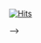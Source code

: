 <!--
###![header](https://capsule-render.vercel.app/api?type=waving&color=7396CF&height=240&section=header&text=Hi,%20I'm%20Junha%20(●’◡’●)ﾉ&fontSize=36&animation=twinkling&fontAlignY=36)

 ✔ Skills
![Java](https://img.shields.io/badge/java-%23ED8B00.svg?style=for-the-badge&logo=java&logoColor=white)
![C++](https://img.shields.io/badge/c++-%2300599C.svg?style=for-the-badge&logo=c%2B%2B&logoColor=white)
![Kotlin](https://img.shields.io/badge/kotlin-%237F52FF.svg?style=for-the-badge&logo=kotlin&logoColor=white)

![HTML5](https://img.shields.io/badge/html5-%23E34F26.svg?style=for-the-badge&logo=html5&logoColor=white)
![CSS3](https://img.shields.io/badge/css3-%231572B6.svg?style=for-the-badge&logo=css3&logoColor=white)
![JavaScript](https://img.shields.io/badge/javascript-%23323330.svg?style=for-the-badge&logo=javascript&logoColor=%23F7DF1E)


<br>

### ✔ Tools
![Git](https://img.shields.io/badge/git-%23F05033.svg?style=for-the-badge&logo=git&logoColor=white)
![Docker](https://img.shields.io/badge/docker-%230db7ed.svg?style=for-the-badge&logo=docker&logoColor=white)
![AWS](https://img.shields.io/badge/AWS-%23FF9900.svg?style=for-the-badge&logo=amazon-aws&logoColor=white)
![Eclipse](https://img.shields.io/badge/Eclipse-FE7A16.svg?style=for-the-badge&logo=Eclipse&logoColor=white)

<br>


**junhaa/junhaa** is a ✨ _special_ ✨ repository because its `README.md` (this file) appears on your GitHub profile.

Here are some ideas to get you started:

- 🔭 I’m currently working on ...
- 🌱 I’m currently learning ...
- 👯 I’m looking to collaborate on ...
- 🤔 I’m looking for help with ...
- 💬 Ask me about ...
- 📫 How to reach me: ...
- 😄 Pronouns: ...
- ⚡ Fun fact: ...

### ✔ BOJ / Solved.ac
- BOJ : [junhaa](https://www.acmicpc.net/user/junhaa)
- Solved.ac : [junhaa](https://solved.ac/profile/junhaa)

[![Solved.ac
프로필](http://mazassumnida.wtf/api/v2/generate_badge?boj=junhaa)](https://solved.ac/junhaa)
[![Solved.ac 프로필](http://mazandi.herokuapp.com/api?handle=junhaa)](https://solved.ac/junhaa/)
<!-- [![Top Langs](https://github-readme-stats.vercel.app/api/top-langs/?username=junhaa)](https://github.com/anuraghazra/github-readme-stats) -->

[![Hits](https://hits.seeyoufarm.com/api/count/incr/badge.svg?url=https%3A%2F%2Fgithub.com%2Fjunhaa&count_bg=%23535353&title_bg=%23B6B6B6&icon=github.svg&icon_color=%23FFFFFF&title=hits&edge_flat=false)](https://hits.seeyoufarm.com)


-->
